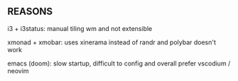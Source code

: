 ## REASONS

i3 + i3status: manual tiling wm and not extensible

xmonad + xmobar: uses xinerama instead of randr and polybar doesn't work

emacs (doom): slow startup, difficult to config and overall prefer vscodium / neovim
